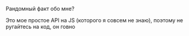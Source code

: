 Рандомный факт обо мне?

Это мое простое API на JS (которого я совсем не знаю), поэтому не ругайтесь на код, он говно